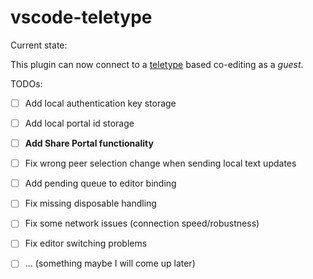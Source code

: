 # vscode-teletype 

Current state:

This plugin can now connect to a [teletype](https://teletype.atom.io/) based co-editing as a *guest*.

TODOs:

- [ ] Add local authentication key storage
- [ ] Add local portal id storage
- [ ] **Add Share Portal functionality**
- [ ] Fix wrong peer selection change when sending local text updates
- [ ] Add pending queue to editor binding
- [ ] Fix missing disposable handling
- [ ] Fix some network issues (connection speed/robustness)
- [ ] Fix editor switching problems
- [ ] ... (something maybe I will come up later)


